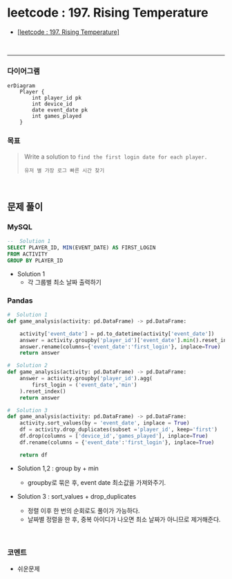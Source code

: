 # leetcode : 197. Rising Temperature
* [[leetcode : 197. Rising Temperature]](https://leetcode.com/problems/game-play-analysis-i/description/)
<br>

---

### **다이어그램**
```mermaid
erDiagram
    Player {
        int player_id pk
        int device_id
        date event_date pk
        int games_played
    }

```

### **목표**
> Write a solution to `find the first login date for each player.`
> 
> `유저 별 가장 로그 빠른 시간 찾기`
<br>

## 문제 풀이

### **MySQL**
```SQL
--  Solution 1
SELECT PLAYER_ID, MIN(EVENT_DATE) AS FIRST_LOGIN
FROM ACTIVITY
GROUP BY PLAYER_ID
```

* Solution 1
  * 각 그룹별 최소 날짜 출력하기
  
### **Pandas**
```python
#  Solution 1
def game_analysis(activity: pd.DataFrame) -> pd.DataFrame:

    activity['event_date'] = pd.to_datetime(activity['event_date'])
    answer = activity.groupby('player_id')['event_date'].min().reset_index()
    answer.rename(columns={'event_date':'first_login'}, inplace=True)
    return answer

#  Solution 2
def game_analysis(activity: pd.DataFrame) -> pd.DataFrame:
    answer = activity.groupby('player_id').agg(
        first_login = ('event_date','min')
    ).reset_index()
    return answer

#  Solution 3
def game_analysis(activity: pd.DataFrame) -> pd.DataFrame:
    activity.sort_values(by = 'event_date', inplace = True)
    df = activity.drop_duplicates(subset ='player_id', keep='first')
    df.drop(columns = ['device_id','games_played'], inplace=True)
    df.rename(columns = {'event_date':'first_login'}, inplace=True)

    return df
```
* Solution 1,2 : group by + min
  * groupby로 묶은 후, event date 최소값을 가져와주기.

* Solution 3 : sort_values + drop_duplicates
  * 정렬 이후 한 번의 순회로도 풀이가 가능하다.
  * 날짜별 정렬을 한 후, 중복 아이디가 나오면 최소 날짜가 아니므로 제거해준다.

<br>

### **코멘트**

* 쉬운문제
